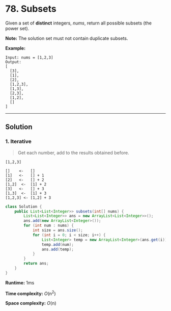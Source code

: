 # 78. Subsets

Given a set of **distinct** integers, *nums*, return all possible subsets (the power set).

**Note:** The solution set must not contain duplicate subsets.

**Example:**

```
Input: nums = [1,2,3]
Output:
[
  [3],
  [1],
  [2],
  [1,2,3],
  [1,3],
  [2,3],
  [1,2],
  []
]
```

---

## Solution

### 1.  Iterative

> Get each number, add to the results obtained before.

```
[1,2,3]

[]    <-   []
[1]   <-   [] + 1
[2]   <-   [] + 2
[1,2]  <-  [1] + 2
[3]   <-   [] + 3
[1,3]  <-  [1] + 3
[1,2,3] <- [1,2] + 3
```

```java
class Solution {
    public List<List<Integer>> subsets(int[] nums) {
        List<List<Integer>> ans = new ArrayList<List<Integer>>();
        ans.add(new ArrayList<Integer>());
        for (int num : nums) {
            int size = ans.size();
            for (int i = 0; i < size; i++) {
                List<Integer> temp = new ArrayList<Integer>(ans.get(i));
                temp.add(num);
                ans.add(temp);
            }
        }
        return ans;
    }
}
```

**Runtime:** 1ms

**Time complexity:** *O*(n<sup>2</sup>)

**Space complexity:** *O*(n)